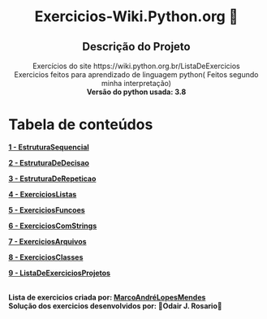<h1 align="center">Exercicios-Wiki.Python.org 🐍</h1>


<h2 align="center"> Descrição do Projeto</h2>
<p align="center">Exercícios do site https://wiki.python.org.br/ListaDeExercicios<br>Exercicios feitos para aprendizado de linguagem python(
Feitos segundo minha interpretação)<br><strong>Versão do python usada: 3.8</strong</p>


 
Tabela de conteúdos
=================

<p>
	<a href="/1 - Estrutura sequencial">1 - EstruturaSequencial</a><br>		
</p>
	
<p>
	<a href="/2 - Estrutura de decisão">2 - EstruturaDeDecisao</a>
</p>
	
<p>
	<a href="/3 - Estrutura de repetição">3 - EstruturaDeRepeticao</a>
</p>
	
<p>
	<a href="/4 - Listas">4 - ExerciciosListas</a>
</p>
	
<p>
	<a href="/5 - Funções">5 - ExerciciosFuncoes</a> 
</p>
	
<p>
	<a href="/6 - Strings">6 - ExerciciosComStrings</a>
</p>

<p>
	<a href="/7 - Arquivos">7 - ExerciciosArquivos</a> 
</p>
	
<p>
	<a href="/8 - Classes">8 - ExerciciosClasses</a> 
</p>
	
<p>
	<a href="/9 - ListaDeExerciciosProjetos">9 - ListaDeExerciciosProjetos</a>
</p>

<p><br>
	Lista de exercicios criada por: <a href="https://wiki.python.org.br/MarcoAndr%C3%A9LopesMendes/MarcoAndr%C3%A9LopesMendes">MarcoAndréLopesMendes</a><br>
	Solução dos exercicios desenvolvidos por: 🎯Odair J. Rosario🎯
</p>
